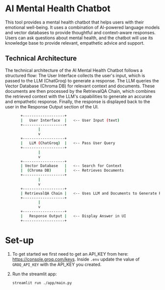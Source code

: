 
# AI Mental Health Chatbot

This tool provides a mental health chatbot that helps users with their emotional well-being. It uses a combination of AI-powered language models and vector databases to provide thoughtful and context-aware responses. Users can ask questions about mental health, and the chatbot will use its knowledge base to provide relevant, empathetic advice and support.

## Technical Architecture

The technical architecture of the AI Mental Health Chatbot follows a structured flow: The User Interface collects the user's input, which is passed to the LLM (ChatGroq) to generate a response. The LLM queries the Vector Database (Chroma DB) for relevant context and documents. These documents are then processed by the RetrievalQA Chain, which combines the retrieved context with the LLM's capabilities to generate an accurate and empathetic response. Finally, the response is displayed back to the user in the Response Output section of the UI.
```bash
       +-------------------+
       |   User Interface  |   <-- User Input (text)
       +-------------------+
               |
               v
       +-------------------+
       |   LLM (ChatGroq)  |   <-- Pass User Query
       +-------------------+
               |
               v
       +-------------------+
       | Vector Database   |   <-- Search for Context
       |  (Chroma DB)      |   <-- Retrieves Documents
       +-------------------+
               |
               v
       +-------------------+
       | RetrievalQA Chain |   <-- Uses LLM and Documents to Generate Response
       +-------------------+
               |
               v
       +-------------------+
       |   Response Output |   <-- Display Answer in UI
       +-------------------+

```

# Set-up

1. To get started we first need to get an API_KEY from here: https://console.groq.com/keys. Inside `.env` update the value of `GROQ_API_KEY` with the API_KEY you created. 

2. Run the streamlit app:
   ```commandline
   streamlit run ./app/main.py

   ```